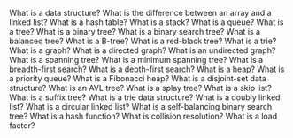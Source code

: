 What is a data structure?
What is the difference between an array and a linked list?
What is a hash table?
What is a stack?
What is a queue?
What is a tree?
What is a binary tree?
What is a binary search tree?
What is a balanced tree?
What is a B-tree?
What is a red-black tree?
What is a trie?
What is a graph?
What is a directed graph?
What is an undirected graph?
What is a spanning tree?
What is a minimum spanning tree?
What is a breadth-first search?
What is a depth-first search?
What is a heap?
What is a priority queue?
What is a Fibonacci heap?
What is a disjoint-set data structure?
What is an AVL tree?
What is a splay tree?
What is a skip list?
What is a suffix tree?
What is a trie data structure?
What is a doubly linked list?
What is a circular linked list?
What is a self-balancing binary search tree?
What is a hash function?
What is collision resolution?
What is a load factor?
